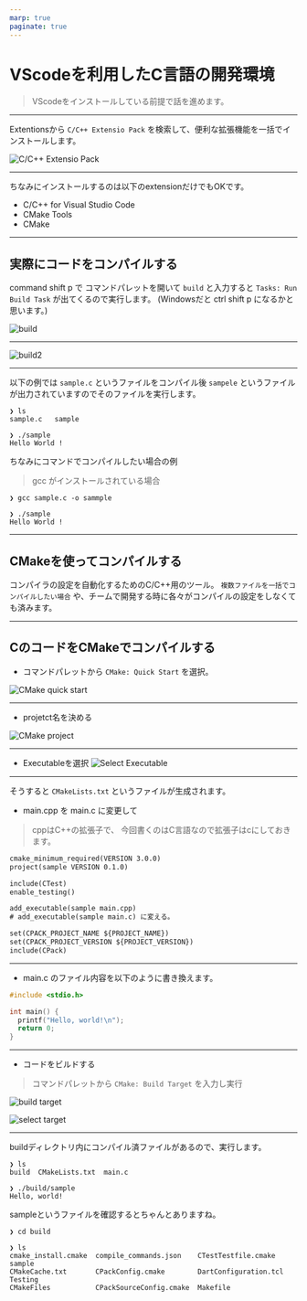 ```yaml
---
marp: true
paginate: true
---
```


<!-- prerender: true -->
<!-- class: invert -->

# VScodeを利用したC言語の開発環境
>VScodeをインストールしている前提で話を進めます。

---

Extentionsから `C/C++ Extensio Pack` を検索して、便利な拡張機能を一括でインストールします。

![C/C++ Extensio Pack](./images/extension.png)

---

ちなみにインストールするのは以下のextensionだけでもOKです。
- C/C++ for Visual Studio Code
- CMake Tools
- CMake

---

## 実際にコードをコンパイルする

command shift p で コマンドパレットを開いて `build` と入力すると `Tasks: Run Build Task` が出てくるので実行します。 (Windowsだと ctrl shift p になるかと思います。)

![build](images/build.png)

---

![build2](images/build2.png)

---

以下の例では `sample.c` というファイルをコンパイル後 `sampele` というファイルが出力されていますのでそのファイルを実行します。

```
❯ ls
sample.c   sample

❯ ./sample
Hello World !
```

ちなみにコマンドでコンパイルしたい場合の例
> gcc がインストールされている場合

```
❯ gcc sample.c -o sammple

❯ ./sample
Hello World !
```

---

## CMakeを使ってコンパイルする

コンパイラの設定を自動化するためのC/C++用のツール。
`複数ファイルを一括でコンパイルしたい場合` や、チームで開発する時に各々がコンパイルの設定をしなくても済みます。

---

## CのコードをCMakeでコンパイルする

- コマンドパレットから `CMake: Quick Start` を選択。

![CMake quick start](./images/cmake_setup.png)

---

- projetct名を決める

![CMake project](./images/cmake_project.png)

---

- Executableを選択
![Select Executable](./images/cmake_executable.png)

---

そうすると `CMakeLists.txt` というファイルが生成されます。

- main.cpp を main.c に変更して
>cppはC++の拡張子で、
>今回書くのはC言語なので拡張子はcにしておきます。

```txt
cmake_minimum_required(VERSION 3.0.0)
project(sample VERSION 0.1.0)

include(CTest)
enable_testing()

add_executable(sample main.cpp)
# add_executable(sample main.c) に変える。

set(CPACK_PROJECT_NAME ${PROJECT_NAME})
set(CPACK_PROJECT_VERSION ${PROJECT_VERSION})
include(CPack)
```

---

- main.c のファイル内容を以下のように書き換えます。

```c
#include <stdio.h>

int main() {
  printf("Hello, world!\n");
  return 0;
}
```

---

- コードをビルドする
>コマンドパレットから `CMake: Build Target` を入力し実行

![build target](./images/build_target.png)

![select target](./images/select_target.png)

---

buildディレクトリ内にコンパイル済ファイルがあるので、実行します。

```
❯ ls
build  CMakeLists.txt  main.c

❯ ./build/sample
Hello, world!
```

sampleというファイルを確認するとちゃんとありますね。
```
❯ cd build

❯ ls
cmake_install.cmake  compile_commands.json    CTestTestfile.cmake    sample
CMakeCache.txt       CPackConfig.cmake        DartConfiguration.tcl  Testing
CMakeFiles           CPackSourceConfig.cmake  Makefile
```
